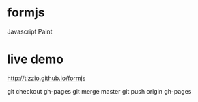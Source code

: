 # formjs
Javascript Paint

# live demo
http://tizzio.github.io/formjs

git checkout gh-pages
git merge master
git push origin gh-pages
